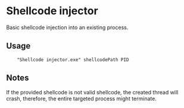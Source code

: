 # Shellcode injector
Basic shellcode injection into an existing process.

## Usage
```
	"Shellcode injector.exe" shellcodePath PID 
```
## Notes
If the provided shellcode is not valid shellcode, the created thread will crash, therefore, the entire targeted process might terminate.
